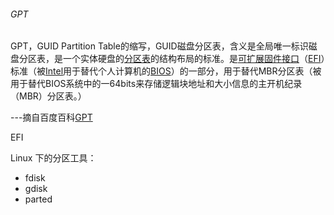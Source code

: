 ###### GPT

GPT，GUID Partition Table的缩写，GUID磁盘分区表，含义是全局唯一标识磁盘分区表，是一个实体硬盘的[分区表](https://baike.baidu.com/item/分区表/215102)的结构布局的标准。是[可扩展固件接口](https://baike.baidu.com/item/可扩展固件接口)（[EFI](https://baike.baidu.com/item/EFI)）标准（被[Intel](https://baike.baidu.com/item/Intel)用于替代个人计算机的[BIOS](https://baike.baidu.com/item/BIOS)）的一部分，用于替代MBR分区表（被用于替代BIOS系统中的一64bits来存储逻辑块地址和大小信息的主开机纪录（MBR）分区表。）

---摘自百度百科[GPT](https://baike.baidu.com/item/GPT/15413476)





EFI











Linux 下的分区工具：

* fdisk
* gdisk
* parted

